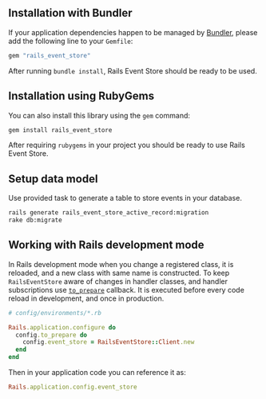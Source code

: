 ## Installation with Bundler

If your application dependencies happen to be managed by [Bundler](http://bundler.io/), please add the following line to your `Gemfile`:

```ruby
gem "rails_event_store"
```

After running `bundle install`, Rails Event Store should be ready to be used.

## Installation using RubyGems

You can also install this library using the `gem` command:

```bash
gem install rails_event_store
```

After requiring `rubygems` in your project you should be ready to use Rails Event Store.

## Setup data model

Use provided task to generate a table to store events in your database.

```bash
rails generate rails_event_store_active_record:migration
rake db:migrate
```

## Working with Rails development mode

In Rails development mode when you change a registered class, it is reloaded, and a new class with same name is constructed.
To keep `RailsEventStore` aware of changes in handler classes, and handler subscriptions use [`to_prepare`](http://api.rubyonrails.org/classes/Rails/Railtie/Configuration.html#method-i-to_prepare) callback.
It is executed before every code reload in development, and once in production.

```ruby
# config/environments/*.rb

Rails.application.configure do
  config.to_prepare do
    config.event_store = RailsEventStore::Client.new
  end
end
```

Then in your application code you can reference it as:

```ruby
Rails.application.config.event_store
```

